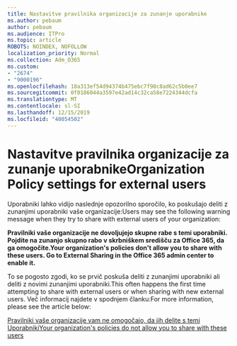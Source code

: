 ```yaml
---
title: Nastavitve pravilnika organizacije za zunanje uporabnike
ms.author: pebaum
author: pebaum
ms.audience: ITPro
ms.topic: article
ROBOTS: NOINDEX, NOFOLLOW
localization_priority: Normal
ms.collection: Adm_O365
ms.custom:
- "2674"
- "9000196"
ms.openlocfilehash: 18a313ef54d94374b475ebc7f98c8ad62c5b0ee7
ms.sourcegitcommit: 0f0186044a3597e42ad14c32ca58e7224344dcfa
ms.translationtype: MT
ms.contentlocale: sl-SI
ms.lasthandoff: 12/15/2019
ms.locfileid: "40054502"
---
```

# <a name="organization-policy-settings-for-external-users"></a><span data-ttu-id="51ca5-102">Nastavitve pravilnika organizacije za zunanje uporabnike</span><span class="sxs-lookup"><span data-stu-id="51ca5-102">Organization Policy settings for external users</span></span>

<span data-ttu-id="51ca5-103">Uporabniki lahko vidijo naslednje opozorilno sporočilo, ko poskušajo deliti z zunanjimi uporabniki vaše organizacije:</span><span class="sxs-lookup"><span data-stu-id="51ca5-103">Users may see the following warning message when they try to share with external users of your organization:</span></span> 

   <span data-ttu-id="51ca5-104">**Pravilniki vaše organizacije ne dovoljujejo skupne rabe s temi uporabniki. Pojdite na zunanjo skupno rabo v skrbniškem središču za Office 365, da ga omogočite.**</span><span class="sxs-lookup"><span data-stu-id="51ca5-104">**Your organization's policies don't allow you to share with these users. Go to External Sharing in the Office 365 admin center to enable it.**</span></span> 

<span data-ttu-id="51ca5-105">To se pogosto zgodi, ko se prvič poskuša deliti z zunanjimi uporabniki ali deliti z novimi zunanjimi uporabniki.</span><span class="sxs-lookup"><span data-stu-id="51ca5-105">This often happens the first time attempting to share with external users or when sharing with new external users.</span></span> <span data-ttu-id="51ca5-106">Več informacij najdete v spodnjem članku:</span><span class="sxs-lookup"><span data-stu-id="51ca5-106">For more information, please see the article below:</span></span>

[<span data-ttu-id="51ca5-107">Pravilniki vaše organizacije vam ne omogočajo, da jih delite s temi Uporabniki</span><span class="sxs-lookup"><span data-stu-id="51ca5-107">Your organization's policies do not allow you to share with these users</span></span>](https://docs.microsoft.com/sharepoint/support/administration/organization-policies-do-not-allow-you-to-share-with-users-error)






